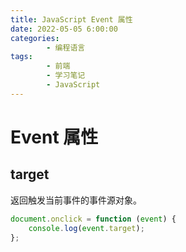 ```yaml
---
title: JavaScript Event 属性
date: 2022-05-05 6:00:00
categories:
        - 编程语言
tags:
        - 前端
        - 学习笔记
        - JavaScript
---
```


# Event 属性

## target

返回触发当前事件的事件源对象。

```js
document.onclick = function (event) {
	console.log(event.target);
};
```
